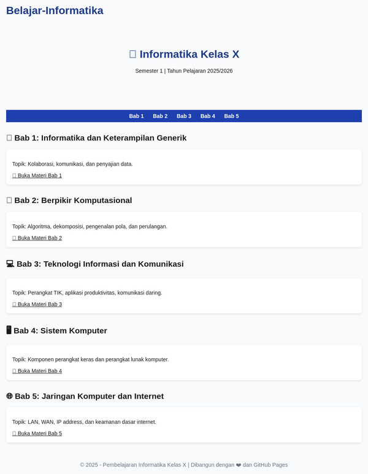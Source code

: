 # Belajar-Informatika
<!DOCTYPE html>
<html lang="id">
<head>
  <meta charset="UTF-8" />
  <meta name="viewport" content="width=device-width, initial-scale=1.0" />
  <title>Pembelajaran Informatika Kelas X - Semester 1</title>
  <style>
    body { font-family: Arial, sans-serif; max-width: 960px; margin: 0 auto; padding: 1rem; background-color: #f8fafc; }
    header { text-align: center; padding: 1.5rem 0; }
    h1 { color: #1e3a8a; }
    nav { background: #1e40af; padding: 0.5rem; text-align: center; }
    nav a { color: white; margin: 0 10px; text-decoration: none; font-weight: bold; }
    nav a:hover { text-decoration: underline; }
    section { margin-top: 1.5rem; }
    .card { background: white; padding: 1rem; margin-bottom: 1rem; border-radius: 8px; box-shadow: 0 2px 6px rgba(0,0,0,0.1); }
    footer { text-align: center; padding: 1rem; margin-top: 2rem; font-size: 0.9rem; color: #6b7280; }
  </style>
</head>
<body>
  <header>
    <h1>📘 Informatika Kelas X</h1>
    <p>Semester 1 | Tahun Pelajaran 2025/2026</p>
  </header>

  <nav>
    <a href="#bab1">Bab 1</a>
    <a href="#bab2">Bab 2</a>
    <a href="#bab3">Bab 3</a>
    <a href="#bab4">Bab 4</a>
    <a href="#bab5">Bab 5</a>
  </nav>

  <section id="bab1">
    <h2>🧠 Bab 1: Informatika dan Keterampilan Generik</h2>
    <div class="card">
      <p>Topik: Kolaborasi, komunikasi, dan penyajian data.</p>
      <a href="bab1-informatika-dan-ketrampilan-generik/index.md">📎 Buka Materi Bab 1</a>
    </div>
  </section>

  <section id="bab2">
    <h2>🧮 Bab 2: Berpikir Komputasional</h2>
    <div class="card">
      <p>Topik: Algoritma, dekomposisi, pengenalan pola, dan perulangan.</p>
      <a href="bab2-berfikir-komputasional/index.md">📎 Buka Materi Bab 2</a>
    </div>
  </section>

  <section id="bab3">
    <h2>💻 Bab 3: Teknologi Informasi dan Komunikasi</h2>
    <div class="card">
      <p>Topik: Perangkat TIK, aplikasi produktivitas, komunikasi daring.</p>
      <a href="bab3-tik/index.md">📎 Buka Materi Bab 3</a>
    </div>
  </section>

  <section id="bab4">
    <h2>🖥️ Bab 4: Sistem Komputer</h2>
    <div class="card">
      <p>Topik: Komponen perangkat keras dan perangkat lunak komputer.</p>
      <a href="bab4-sistem-komputer/index.md">📎 Buka Materi Bab 4</a>
    </div>
  </section>

  <section id="bab5">
    <h2>🌐 Bab 5: Jaringan Komputer dan Internet</h2>
    <div class="card">
      <p>Topik: LAN, WAN, IP address, dan keamanan dasar internet.</p>
      <a href="bab5-jaringan-komputer-dan-internet/index.md">📎 Buka Materi Bab 5</a>
    </div>
  </section>

  <footer>
    &copy; 2025 - Pembelajaran Informatika Kelas X | Dibangun dengan ❤️ dan GitHub Pages
  </footer>
</body>
</html>
